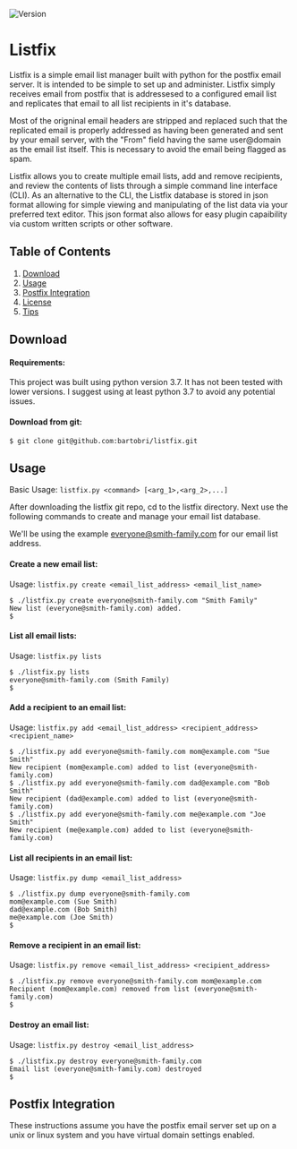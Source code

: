 ![Version](https://img.shields.io/badge/Version-1.0.0-green.svg)

Listfix
=======

Listfix is a simple email list manager built with python for the postfix email
server. It is intended to be simple to set up and administer. Listfix simply 
receives email from postfix that is addressesed to a configured email list and
replicates that email to all list recipients in it's database.

Most of the origninal email headers are stripped and replaced such that the
replicated email is properly addressed as having been generated and sent by your
email server, with the "From" field having the same user@domain as the email
list itself. This is necessary to avoid the email being flagged as spam.

Listfix allows you to create multiple email lists, add and remove recipients,
and review the contents of lists through a simple command line interface (CLI).
As an alternative to the CLI, the Listfix database is stored in json format
allowing for simple viewing and manipulating of the list data via your preferred
text editor. This json format also allows for easy plugin capaibility via
custom written scripts or other software.

Table of Contents
-----------------

1. [Download](#download)
2. [Usage](#usage)
3. [Postfix Integration](#postfix-integration)
4. [License](#license)
5. [Tips](#tips)

Download
--------

#### Requirements:

This project was built using python version 3.7. It has not been tested with
lower versions. I suggest using at least python 3.7 to avoid any potential
issues.

#### Download from git:
```
$ git clone git@github.com:bartobri/listfix.git
```

Usage
-----

Basic Usage: `listfix.py <command> [<arg_1>,<arg_2>,...]`

After downloading the listfix git repo, cd to the listfix directory. Next use
the following commands to create and manage your email list database.

We'll be using the example everyone@smith-family.com for our email list address.

#### Create a new email list:

Usage: `listfix.py create <email_list_address> <email_list_name>`

```
$ ./listfix.py create everyone@smith-family.com "Smith Family"
New list (everyone@smith-family.com) added.
$
```

#### List all email lists:

Usage: `listfix.py lists`

```
$ ./listfix.py lists
everyone@smith-family.com (Smith Family)
$
```

#### Add a recipient to an email list:

Usage: `listfix.py add <email_list_address> <recipient_address> <recipient_name>`

```
$ ./listfix.py add everyone@smith-family.com mom@example.com "Sue Smith"
New recipient (mom@example.com) added to list (everyone@smith-family.com)
$ ./listfix.py add everyone@smith-family.com dad@example.com "Bob Smith"
New recipient (dad@example.com) added to list (everyone@smith-family.com)
$ ./listfix.py add everyone@smith-family.com me@example.com "Joe Smith"
New recipient (me@example.com) added to list (everyone@smith-family.com)
```

#### List all recipients in an email list:

Usage: `listfix.py dump <email_list_address>`

```
$ ./listfix.py dump everyone@smith-family.com
mom@example.com (Sue Smith)
dad@example.com (Bob Smith)
me@example.com (Joe Smith)
$
```

#### Remove a recipient in an email list:

Usage: `listfix.py remove <email_list_address> <recipient_address>`

```
$ ./listfix.py remove everyone@smith-family.com mom@example.com
Recipient (mom@example.com) removed from list (everyone@smith-family.com)
$
```

#### Destroy an email list:

Usage: `listfix.py destroy <email_list_address>`

```
$ ./listfix.py destroy everyone@smith-family.com
Email list (everyone@smith-family.com) destroyed
$
```

Postfix Integration
-------------------

These instructions assume you have the postfix email server set up on a unix or
linux system and you have virtual domain settings enabled.
